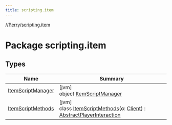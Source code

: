 ```yaml
---
title: scripting.item
---
```

//[Perry](../../index.html)/[scripting.item](index.html)



# Package scripting.item



## Types


| Name | Summary |
|---|---|
| [ItemScriptManager](-item-script-manager/index.html) | [jvm]<br>object [ItemScriptManager](-item-script-manager/index.html) |
| [ItemScriptMethods](-item-script-methods/index.html) | [jvm]<br>class [ItemScriptMethods](-item-script-methods/index.html)(**c**: [Client](../client/-client/index.html)) : [AbstractPlayerInteraction](../scripting/-abstract-player-interaction/index.html) |

